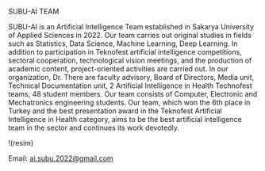 SUBU-AI TEAM

SUBU-AI is an Artificial Intelligence Team established in Sakarya University of Applied Sciences in 2022. Our team carries out original studies in fields such as Statistics, Data Science, Machine Learning, Deep Learning. In addition to participation in Teknofest artificial intelligence competitions, sectoral cooperation, technological vision meetings, and the production of academic content, project-oriented activities are carried out. In our organization, Dr. There are faculty advisory, Board of Directors, Media unit, Technical Documentation unit, 2 Artificial Intelligence in Health Technofest teams, 48 student members. Our team consists of Computer, Electronic and Mechatronics engineering students. Our team, which won the 6th place in Turkey and the best presentation award in the Teknofest Artificial Intelligence in Health category, aims to be the best artificial intelligence team in the sector and continues its work devotedly.

!(resim)

Email: ai.subu.2022@gmail.com
